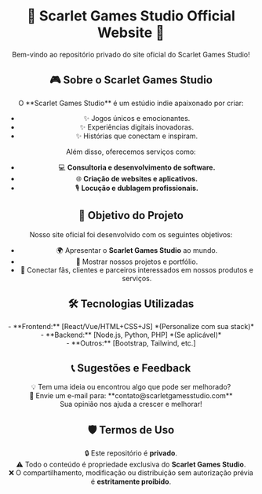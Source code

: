 <div align="center"> <h1>🌟 Scarlet Games Studio Official Website 🌟</h1> <p>Bem-vindo ao repositório privado do site oficial do Scarlet Games Studio!</p> </div>
<div align="center"> <h2>🎮 Sobre o Scarlet Games Studio</h2> </div> <p align="center"> O **Scarlet Games Studio** é um estúdio indie apaixonado por criar: </p> <ul align="center"> <li>✨ Jogos únicos e emocionantes.</li> <li>✨ Experiências digitais inovadoras.</li> <li>✨ Histórias que conectam e inspiram.</li> </ul> <p align="center"> Além disso, oferecemos serviços como: </p> <ul align="center"> <li>💻 <b>Consultoria e desenvolvimento de software.</b></li> <li>🌐 <b>Criação de websites e aplicativos.</b></li> <li>🎙️ <b>Locução e dublagem profissionais.</b></li> </ul>
<div align="center"> <h2>🚀 Objetivo do Projeto</h2> </div> <p align="center"> Nosso site oficial foi desenvolvido com os seguintes objetivos: </p> <ul align="center"> <li>🌍 Apresentar o <b>Scarlet Games Studio</b> ao mundo.</li> <li>🎨 Mostrar nossos projetos e portfólio.</li> <li>🤝 Conectar fãs, clientes e parceiros interessados em nossos produtos e serviços.</li> </ul>
<div align="center"> <h2>🛠️ Tecnologias Utilizadas</h2> </div> <p align="center"> - **Frontend:** [React/Vue/HTML+CSS+JS] *(Personalize com sua stack)* <br> - **Backend:** [Node.js, Python, PHP] *(Se aplicável)* <br> - **Outros:** [Bootstrap, Tailwind, etc.] </p>
<div align="center"> <h2>📞 Sugestões e Feedback</h2> </div> <p align="center"> 💡 Tem uma ideia ou encontrou algo que pode ser melhorado? <br> 📧 Envie um e-mail para: **contato@scarletgamesstudio.com** <br> Sua opinião nos ajuda a crescer e melhorar! </p>
<div align="center"> <h2>🛡️ Termos de Uso</h2> </div> <p align="center"> 🔒 Este repositório é <b>privado</b>. <br> ⚠️ Todo o conteúdo é propriedade exclusiva do <b>Scarlet Games Studio</b>. <br> ❌ O compartilhamento, modificação ou distribuição sem autorização prévia é <b>estritamente proibido</b>. </p>
